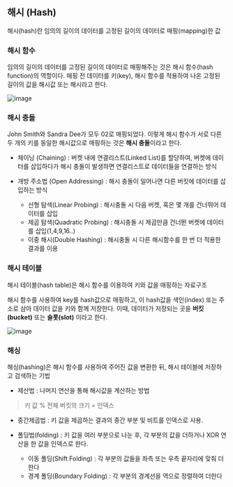 ## 해시 (Hash)
해시(hash)란 임의의 길이의 데이터를 고정된 길이의 데이터로 매핑(mapping)한 값

### 해시 함수
임의의 길이의 데이터를 고정된 길이의 데이터로 매핑해주는 것은 해시 함수(hash function)의 역할이다. 매핑 전 데이터를 키(key), 해시 함수를 적용하여 나온 고정된 길이의 값을 해시값 또는 해시라고 한다.

![image](https://github.com/user-attachments/assets/b36b0914-8fa8-41c1-a9c4-151bb2d91e37)

### 해시 충돌
John Smith와 Sandra Dee가 모두 02로 매핑되었다. 이렇게 해시 함수가 서로 다른 두 개의 키를 동일한 해시값으로 매핑하는 것은 **해시 충돌**이라고 한다.

- 체이닝 (Chaining) : 버켓 내에 연결리스트(Linked List)를 할당하여, 버켓에 데이터를 삽입하다가 해시 충돌이 발생하면 연결리스트로 데이터들을 연결하는 방식
- 개방 주소법 (Open Addressing) : 해시 충돌이 일어나면 다른 버킷에 데이터를 삽입하는 방식
  
  - 선형 탐색(Linear Probing) : 해시충돌 시 다음 버켓, 혹은 몇 개를 건너뛰어 데이터를 삽입
  - 제곱 탐색(Quadratic Probing) : 해시충돌 시 제곱만큼 건너뛴 버켓에 데이터를 삽입(1,4,9,16..)
  - 이중 해시(Double Hashing) : 해시충돌 시 다른 해시함수를 한 번 더 적용한 결과를 이용

### 해시 테이블
해시 테이블(hash table)은 해시 함수를 이용하여 키와 값을 매핑하는 자료구조

해시 함수를 사용하여 key를 hash값으로 매핑하고, 이 hash값을 색인(index) 또는 주소로 삼아 데이터 값을 키와 함께 저장한다.
이때, 데이터가 저장되는 곳을 **버킷(bucket)** 또는 **슬롯(slot)** 이라고 한다.

![image](https://github.com/user-attachments/assets/02f9d1ba-dd98-4674-9bd5-650c5e262d27)

### 해싱
해싱(hashing)은 해시 함수를 사용하여 주어진 값을 변환한 뒤, 해시 테이블에 저장하고 검색하는 기법

- 제산법 : 나머지 연산을 통해 해시값을 계산하는 방법
> 키 값 % 전체 버킷의 크기 = 인덱스
- 중간제곱법 : 키 값을 제곱하는 결과의 중간 부분 및 비트를 인덱스로 사용.
- 폴딩법(folding) :  키 값을 여러 부분으로 나눈 후, 각 부분의 값을 더하거나 XOR 연산을 한 값을 인덱스로 한다.
  
  - 이동 폴딩(Shift Folding) : 각 부분의 값들을 좌측 또는 우측 끝자리에 맞춰 더한다
  - 경계 폴딩(Boundary Folding) : 각 부분의 경계선을 역으로 정렬하여 더한다


### 
